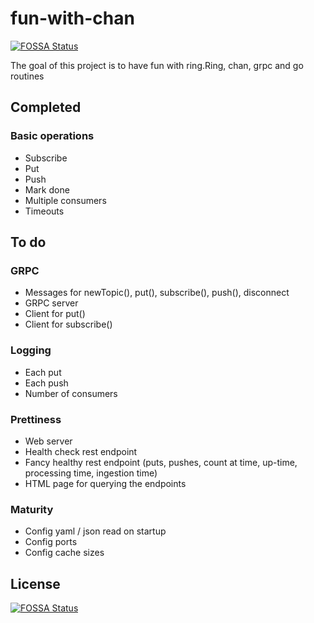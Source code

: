# fun-with-chan
[![FOSSA Status](https://app.fossa.io/api/projects/git%2Bgithub.com%2Fjust1689%2Ffun-with-chan.svg?type=shield)](https://app.fossa.io/projects/git%2Bgithub.com%2Fjust1689%2Ffun-with-chan?ref=badge_shield)


The goal of this project is to have fun with ring.Ring, chan, grpc and go routines


## Completed

### Basic operations
- Subscribe
- Put
- Push
- Mark done
- Multiple consumers
- Timeouts

## To do

### GRPC
- Messages for newTopic(), put(), subscribe(), push(), disconnect
- GRPC server
- Client for put()
- Client for subscribe()

### Logging
- Each put
- Each push
- Number of consumers

### Prettiness
- Web server
- Health check rest endpoint
- Fancy healthy rest endpoint (puts, pushes, count at time, up-time, processing time, ingestion time)
- HTML page for querying the endpoints

### Maturity
- Config yaml / json read on startup
- Config ports
- Config cache sizes

## License
[![FOSSA Status](https://app.fossa.io/api/projects/git%2Bgithub.com%2Fjust1689%2Ffun-with-chan.svg?type=large)](https://app.fossa.io/projects/git%2Bgithub.com%2Fjust1689%2Ffun-with-chan?ref=badge_large)